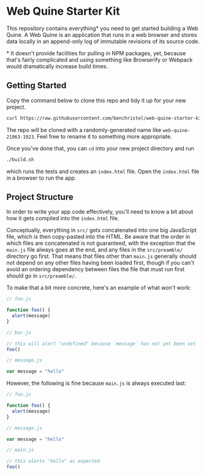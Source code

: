# Web Quine Starter Kit

This repository contains everything\* you need to get
started building a Web Quine. A Web Quine is an application
that runs in a web browser and stores data locally in an
append-only log of immutable revisions of its source code.

\* It doesn't provide facilities for pulling in NPM
packages, yet, because that's fairly complicated and using
something like Browserify or Webpack would dramatically
increase build times.

## Getting Started

Copy the command below to clone this repo and tidy it up
for your new project.

```bash
curl https://raw.githubusercontent.com/benchristel/web-quine-starter-kit/master/setup.sh | bash
```

The repo will be cloned with a randomly-generated name like
`web-quine-21963-1923`. Feel free to rename it to something
more appropriate.

Once you've done that, you can `cd` into your new project
directory and run

```bash
./build.sh
```

which runs the tests and creates an `index.html` file. Open
the `index.html` file in a browser to run the app.

## Project Structure

In order to write your app code effectively, you'll need to
know a bit about how it gets compiled into the `index.html`
file.

Conceptually, everything in `src/` gets concatenated into
one big JavaScript file, which is then copy-pasted into the
HTML. Be aware that the order in which files are
concatenated is not guaranteed, with the exception that the
`main.js` file always goes at the end, and any files in
the `src/preamble/` directory go first. That means that
files other than `main.js` generally should not depend on
any other files having been loaded first, though if you
can't avoid an ordering dependency between files the file
that must run first should go in `src/preamble/`.

To make that a bit more concrete, here's an example of
what *won't* work:

```javascript
// foo.js

function foo() {
  alert(message)
}

// bar.js

// this will alert "undefined" because `message` has not yet been set
foo()

// message.js

var message = "hello"
```

However, the following is fine because `main.js` is always
executed last:

```javascript
// foo.js

function foo() {
  alert(message)
}

// message.js

var message = "hello"

// main.js

// this alerts "hello" as expected
foo()
```
